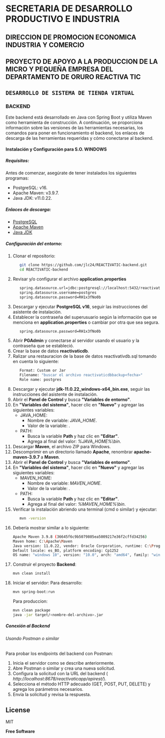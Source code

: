 # SECRETARIA DE DESARROLLO PRODUCTIVO E INDUSTRIA
## DIRECCION DE PROMOCION ECONOMICA INDUSTRIA Y COMERCIO
## PROYECTO DE APOYO A LA PRODUCCION DE LA MICRO Y PEQUEÑA EMPRESA DEL DEPARTAMENTO DE ORURO REACTIVA TIC

## `DESARROLLO DE SISTEMA DE TIENDA VIRTUAL`

### BACKEND

Este backend está desarrollado en Java con Spring Boot y utiliza Maven como herramienta de construcción. A continuación, se proporciona información sobre las versiones de las herramientas necesarias, los comandos para poner en funcionamiento el backend, los enlaces de descarga de las herramientas requeridas y cómo conectarse al backend.

#### Instalación y Configuración para S.O. WINDOWS

##### Requisitos:
Antes de comenzar, asegúrate de tener instalados los siguientes programas:

- PostgreSQL: v16.
- Apache Maven: v3.9.7.
- Java JDK: v11.0.22.

##### Enlaces de descarga:
- [PostgreSQL]
- [Apache Maven]
- [Java JDK]

##### Configuración del entorno:

1. Clonar el repositorio:
    ```sh
       git clone https://github.com/jlc24/REACTIVATIC-backend.git
       cd REACTIVATIC-backend
    ```
2. Revisar y/o configurar el archivo **application.properties**
    ```sh
       spring.datasource.url=jdbc:postgresql://localhost:5432/reactivaticdb
       spring.datasource.username=postgres
       spring.datasource.password=RH1x3fNo0b
    ```
3. Descargar y ejecutar **PostgreSQL v16**, seguir las instrucciones del asistente de instalación.
4. Establecer la contraseña del superusuario según la información que se menciona en **application.properties** o cambiar por otra que sea segura.
    ```sh
       spring.datasource.password=RH1x3fNo0b
    ```
5. Abrir **PGAdmin** y conectarse al servidor usando el usuario y la contraseña que se estableció.
6. Crear la base de datos **reactivaticdb**.
7. Ralizar una restauracion de la base de datos reactivativdb.sql tomando en cuenta lo siguiente:
    ```sh
       Format: Custom or Jar
       Filename: "buscar el archivo reactivaticdbbackup<fecha>"
       Role name: postgres
    ```
8. Descargar y ejecutar **jdk-11.0.22_windows-x64_bin.exe**, seguir las instrucciones del asistente de instalación.
9. Abrir el **Panel de Control** y busca **"Variables de entorno"**.
10. En **"Variables del sistema"**, hacer clic en **"Nuevo"** y agregar las siguientes variables:
    - JAVA_HOME:
        - Nombre de variable: _JAVA_HOME_.
        - Valor de la variable: _<directorio de instalacion de java>_.
    - PATH:
        -  Busca la variable **Path** y haz clic en **"Editar"**.
        -  Agrega al final del valor: _%JAVA_HOME%\bin_.
11. Descargar **Maven**, el archivo ZIP para Windows.
12. Descomprimir en un directorio llamado **Apache**, renombrar **apache-maven-3.9.7** a **Maven**.
13. Abrir el **Panel de Control** y busca **"Variables de entorno"**.
14. En **"Variables del sistema"**, hacer clic en **"Nuevo"** y agregar las siguientes variables:
    - MAVEN_HOME:
        - Nombre de variable: _MAVEN_HOME_.
        - Valor de la variable: _<directorio de instalacion de maven>_.
    - PATH:
        -  Busca la variable **Path** y haz clic en **"Editar"**.
        -  Agrega al final del valor: _%MAVEN_HOME%\bin_.
15. Verificar la instalación abriendo una terminal (cmd o similar) y ejecutar:
    ```sh
       mvn -version
    ```
16. Debería mostrar similar a lo siguiente:
    ```sh
    Apache Maven 3.9.8 (36645f6c9b5079805ea5009217e36f2cffd34256)
    Maven home: C:\Apache\Maven
    Java version: 11.0.22, vendor: Oracle Corporation, runtime: C:\Program Files\Java\jdk-11
    Default locale: es_BO, platform encoding: Cp1252
    OS name: "windows 10", version: "10.0", arch: "amd64", family: "windows"
    ```
17. Construir el proyecto **Backend**:
    ```sh
    mvn clean install
    ```
18. Iniciar el servidor:
    Para desarrollo:
    ```sh
    mvn spring-boot:run
    ```
    Para produccion:
    ```sh
    mvn clean package
    java -jar target/<nombre-del-archivo>.jar
    ```

##### Conexión al Backend
###### Usando Postman o similar
Para probar los endpoints del backend con Postman:
1. Inicia el servidor como se describe anteriormente.
2. Abre Postman o similar y crea una nueva solicitud.
3. Configura la solicitud con la URL del backend ( _http://localhost:8678/reactivaticapp/apirest/_).
4. Selecciona el método HTTP adecuado (GET, POST, PUT, DELETE) y agrega los parámetros necesarios.
5. Envía la solicitud y revisa la respuesta.

## License

MIT

**Free Software**

[//]: # (These are reference links used in the body of this note and get stripped out when the markdown processor does its job. There is no need to format nicely because it shouldn't be seen. Thanks SO - http://stackoverflow.com/questions/4823468/store-comments-in-markdown-syntax)

   [Apache Maven]: <https://maven.apache.org/download.cgi>
   [Java JDK]: <https://www.oracle.com/java/technologies/javase-downloads.htm>
   [PostgreSQL]: <https://www.postgresql.org/download/>
   
